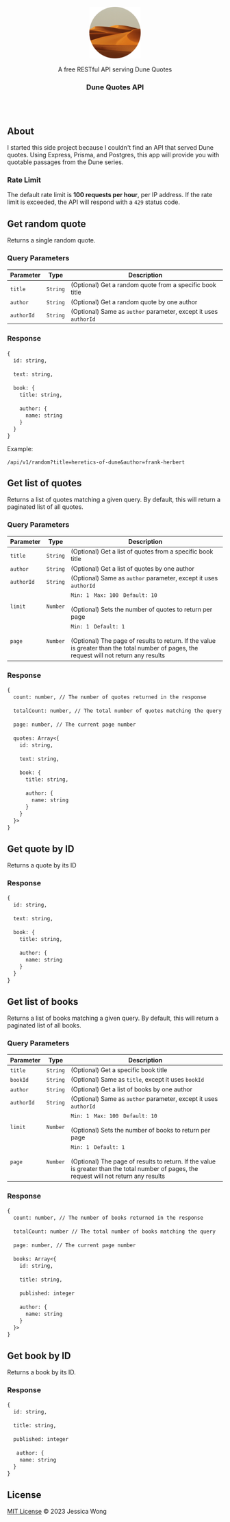 <p align="center">
  <a href="https://github.com/jessicsw/dune-quotes">
    <img src="./assets/dune.png" alt="Logo" width="120" height="120">
  </a>

  <p align="center">A free RESTful API serving Dune Quotes</p>
  <h3 align="center">Dune Quotes API</h3>
</p>

<br><br>

## About

I started this side project because I couldn't find an API that served Dune quotes. Using Express, Prisma, and Postgres, this app will provide you with quotable passages from the Dune series.

### Rate Limit

The default rate limit is __100 requests per hour__, per IP address. If the rate limit is exceeded, the API will respond with a `429` status code.


## Get random quote

Returns a single random quote.

### Query Parameters

| Parameter   | Type        | Description |
| ----------- | ----------- | ----------- |
| `title`     | `String`    | (Optional) Get a random quote from a specific book title
| `author`    | `String`    | (Optional) Get a random quote by one author
| `authorId`  | `String`    | (Optional) Same as `author` parameter, except it uses `authorId`

### Response

```
{
  id: string,

  text: string,

  book: {
    title: string,

    author: {
      name: string
    }
  }
}
```

Example:
```
/api/v1/random?title=heretics-of-dune&author=frank-herbert
```

## Get list of quotes

Returns a list of quotes matching a given query. By default, this will return a paginated list of all quotes.

### Query Parameters

| Parameter   | Type        | Description |
| ----------- | ----------- | ----------- |
| `title`     | `String`    | (Optional) Get a list of quotes from a specific book title
| `author`    | `String`    | (Optional) Get a list of quotes by one author
| `authorId`  | `String`    | (Optional) Same as `author` parameter, except it uses `authorId`
| `limit`     | `Number`    | `Min: 1` &nbsp; `Max: 100` &nbsp; `Default: 10` <br><br> (Optional) Sets the number of quotes to return per page
| `page`      | `Number`    | `Min: 1` &nbsp; `Default: 1` <br><br> (Optional) The page of results to return. If the value is greater than the total number of pages, the request will not return any results

### Response

```
{
  count: number, // The number of quotes returned in the response

  totalCount: number, // The total number of quotes matching the query

  page: number, // The current page number

  quotes: Array<{
    id: string,

    text: string,

    book: {
      title: string,
      
      author: {
        name: string
      }
    }
  }>
}
```

## Get quote by ID

Returns a quote by its ID


### Response

```
{
  id: string,

  text: string,

  book: {
    title: string,

    author: {
      name: string
    }
  }
}
```

## Get list of books

Returns a list of books matching a given query. By default, this will return a paginated list of all books.

### Query Parameters

| Parameter   | Type        | Description |
| ----------- | ----------- | ----------- |
| `title`     | `String`    | (Optional) Get a specific book title
| `bookId`     | `String`    | (Optional) Same as `title`, except it uses `bookId`
| `author`    | `String`    | (Optional) Get a list of books by one author
| `authorId`  | `String`    | (Optional) Same as `author` parameter, except it uses `authorId`
| `limit`     | `Number`    | `Min: 1` &nbsp; `Max: 100` &nbsp; `Default: 10` <br><br> (Optional) Sets the number of books to return per page
| `page`      | `Number`    | `Min: 1` &nbsp; `Default: 1` <br><br> (Optional) The page of results to return. If the value is greater than the total number of pages, the request will not return any results

### Response

```
{
  count: number, // The number of books returned in the response

  totalCount: number // The total number of books matching the query

  page: number, // The current page number

  books: Array<{
    id: string,

    title: string,

    published: integer

    author: {
      name: string
    }
  }>
}
```

## Get book by ID

Returns a book by its ID.


### Response

```
{
  id: string,

  title: string,

  published: integer

   author: {
    name: string
  }
}
```

## License

[MIT License](./LICENSE) © 2023 Jessica Wong